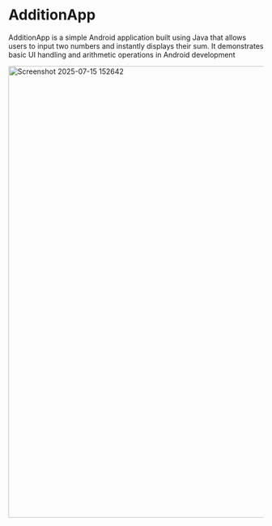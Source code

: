 # AdditionApp
AdditionApp is a simple Android application built using Java that allows users to input two numbers and instantly displays their sum. It demonstrates basic UI handling and arithmetic operations in Android development

<img width="857" height="890" alt="Screenshot 2025-07-15 152642" src="https://github.com/user-attachments/assets/1050bf8f-de29-4d67-bfa3-312c18b8dd8d" />
